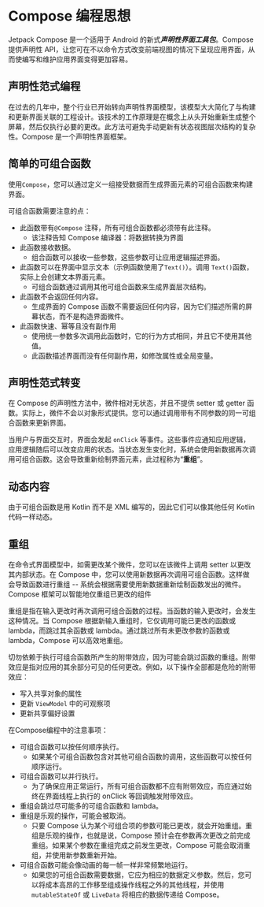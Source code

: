# Compose 编程思想

Jetpack Compose 是一个适用于 Android 的新式***声明性界面工具包***。Compose 提供声明性 API，让您可在不以命令方式改变前端视图的情况下呈现应用界面，从而使编写和维护应用界面变得更加容易。

## 声明性范式编程

在过去的几年中，整个行业已开始转向声明性界面模型，该模型大大简化了与构建和更新界面关联的工程设计。该技术的工作原理是在概念上从头开始重新生成整个屏幕，然后仅执行必要的更改。此方法可避免手动更新有状态视图层次结构的复杂性。Compose 是一个声明性界面框架。

## 简单的可组合函数

使用`Compose`，您可以通过定义一组接受数据而生成界面元素的可组合函数来构建界面。

可组合函数需要注意的点：
- 此函数带有`@Compose` 注释，所有可组合函数都必须带有此注释。
	+ 该注释告知 Compose 编译器：将数据转换为界面
- 此函数接收数据。
	+ 组合函数可以接收一些参数，这些参数可让应用逻辑描述界面。
- 此函数可以在界面中显示文本（示例函数使用了`Text()`）。调用 `Text()`函数，实际上会创建文本界面元素。
	+ 可组合函数通过调用其他可组合函数来生成界面层次结构。
- 此函数不会返回任何内容。
	+ 生成界面的 Compose 函数不需要返回任何内容，因为它们描述所需的屏幕状态，而不是构造界面微件。
- 此函数快速、幂等且没有副作用
	+ 使用统一参数多次调用此函数时，它的行为方式相同，并且它不使用其他值。
	+ 此函数描述界面而没有任何副作用，如修改属性或全局变量。


## 声明性范式转变

在 Compose 的声明性方法中，微件相对无状态，并且不提供 setter 或 getter 函数。实际上，微件不会以对象形式提供。您可以通过调用带有不同参数的同一可组合函数来更新界面。

当用户与界面交互时，界面会发起 `onClick` 等事件。这些事件应通知应用逻辑，应用逻辑随后可以改变应用的状态。当状态发生变化时，系统会使用新数据再次调用可组合函数。这会导致重新绘制界面元素，此过程称为“**重组**”。

## 动态内容
由于可组合函数是用 Kotlin 而不是 XML 编写的，因此它们可以像其他任何 Kotlin 代码一样动态。

## 重组
在命令式界面模型中，如需更改某个微件，您可以在该微件上调用 setter 以更改其内部状态。在 Compose 中，您可以使用新数据再次调用可组合函数。这样做会导致函数进行重组 -- 系统会根据需要使用新数据重新绘制函数发出的微件。Compose 框架可以智能地仅重组已更改的组件

重组是指在输入更改时再次调用可组合函数的过程。当函数的输入更改时，会发生这种情况。当 Compose 根据新输入重组时，它仅调用可能已更改的函数或 lambda，而跳过其余函数或 lambda。通过跳过所有未更改参数的函数或 lambda，Compose 可以高效地重组。

切勿依赖于执行可组合函数所产生的附带效应，因为可能会跳过函数的重组。附带效应是指对应用的其余部分可见的任何更改。例如，以下操作全部都是危险的附带效应：
- 写入共享对象的属性
- 更新 `ViewModel` 中的可观察项
- 更新共享偏好设置

在Compose编程中的注意事项：
- 可组合函数可以按任何顺序执行。
	+ 如果某个可组合函数包含对其他可组合函数的调用，这些函数可以按任何顺序运行。
- 可组合函数可以并行执行。
	+ 为了确保应用正常运行，所有可组合函数都不应有附带效应，而应通过始终在界面线程上执行的 onClick 等回调触发附带效应。
- 重组会跳过尽可能多的可组合函数和 lambda。
- 重组是乐观的操作，可能会被取消。
	+ 只要 Compose 认为某个可组合项的参数可能已更改，就会开始重组。重组是乐观的操作，也就是说，Compose 预计会在参数再次更改之前完成重组。如果某个参数在重组完成之前发生更改，Compose 可能会取消重组，并使用新参数重新开始。
- 可组合函数可能会像动画的每一帧一样非常频繁地运行。
	+ 如果您的可组合函数需要数据，它应为相应的数据定义参数。然后，您可以将成本高昂的工作移至组成操作线程之外的其他线程，并使用 `mutableStateOf` 或 `LiveData` 将相应的数据传递给 Compose。
